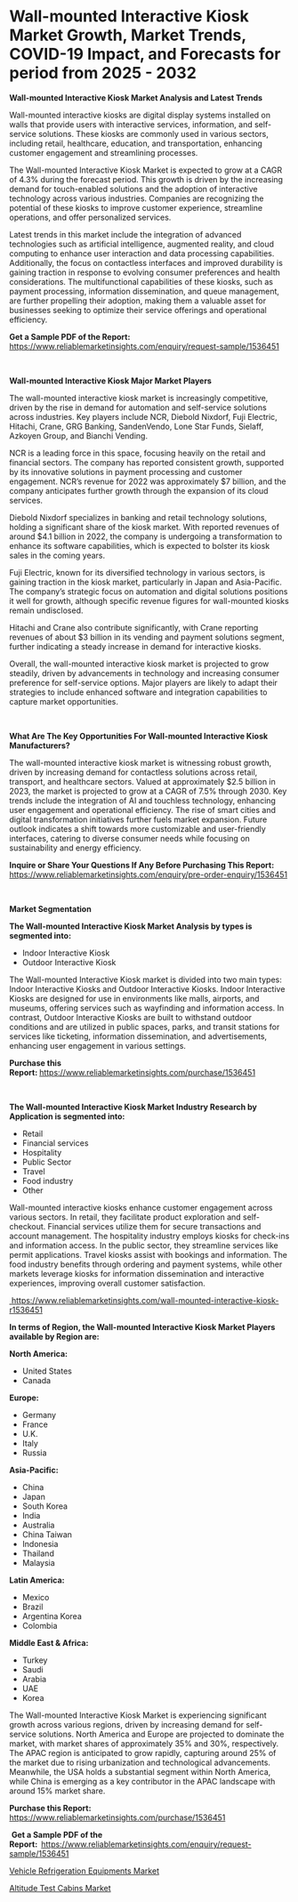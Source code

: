 <p><h1>Wall-mounted Interactive Kiosk Market Growth, Market Trends, COVID-19 Impact, and Forecasts for period from 2025 - 2032</h1></p><p><strong>Wall-mounted Interactive Kiosk Market Analysis and Latest Trends</strong></p>
<p><p>Wall-mounted interactive kiosks are digital display systems installed on walls that provide users with interactive services, information, and self-service solutions. These kiosks are commonly used in various sectors, including retail, healthcare, education, and transportation, enhancing customer engagement and streamlining processes.</p><p>The Wall-mounted Interactive Kiosk Market is expected to grow at a CAGR of 4.3% during the forecast period. This growth is driven by the increasing demand for touch-enabled solutions and the adoption of interactive technology across various industries. Companies are recognizing the potential of these kiosks to improve customer experience, streamline operations, and offer personalized services.</p><p>Latest trends in this market include the integration of advanced technologies such as artificial intelligence, augmented reality, and cloud computing to enhance user interaction and data processing capabilities. Additionally, the focus on contactless interfaces and improved durability is gaining traction in response to evolving consumer preferences and health considerations. The multifunctional capabilities of these kiosks, such as payment processing, information dissemination, and queue management, are further propelling their adoption, making them a valuable asset for businesses seeking to optimize their service offerings and operational efficiency.</p></p>
<p><strong>Get a Sample PDF of the Report:&nbsp;</strong> <a href="https://www.reliablemarketinsights.com/enquiry/request-sample/1536451?utm_campaign=2179&utm_medium=2&utm_source=Github&utm_content=ia&utm_term=11042025&utm_id=wall-mounted-interactive-kiosk">https://www.reliablemarketinsights.com/enquiry/request-sample/1536451</a></p>
<p>&nbsp;</p>
<p><strong>Wall-mounted Interactive Kiosk Major Market Players</strong></p>
<p><p>The wall-mounted interactive kiosk market is increasingly competitive, driven by the rise in demand for automation and self-service solutions across industries. Key players include NCR, Diebold Nixdorf, Fuji Electric, Hitachi, Crane, GRG Banking, SandenVendo, Lone Star Funds, Sielaff, Azkoyen Group, and Bianchi Vending.</p><p>NCR is a leading force in this space, focusing heavily on the retail and financial sectors. The company has reported consistent growth, supported by its innovative solutions in payment processing and customer engagement. NCR’s revenue for 2022 was approximately $7 billion, and the company anticipates further growth through the expansion of its cloud services.</p><p>Diebold Nixdorf specializes in banking and retail technology solutions, holding a significant share of the kiosk market. With reported revenues of around $4.1 billion in 2022, the company is undergoing a transformation to enhance its software capabilities, which is expected to bolster its kiosk sales in the coming years.</p><p>Fuji Electric, known for its diversified technology in various sectors, is gaining traction in the kiosk market, particularly in Japan and Asia-Pacific. The company’s strategic focus on automation and digital solutions positions it well for growth, although specific revenue figures for wall-mounted kiosks remain undisclosed.</p><p>Hitachi and Crane also contribute significantly, with Crane reporting revenues of about $3 billion in its vending and payment solutions segment, further indicating a steady increase in demand for interactive kiosks.</p><p>Overall, the wall-mounted interactive kiosk market is projected to grow steadily, driven by advancements in technology and increasing consumer preference for self-service options. Major players are likely to adapt their strategies to include enhanced software and integration capabilities to capture market opportunities.</p></p>
<p>&nbsp;</p>
<p><strong>What Are The Key Opportunities For Wall-mounted Interactive Kiosk Manufacturers?</strong></p>
<p><p>The wall-mounted interactive kiosk market is witnessing robust growth, driven by increasing demand for contactless solutions across retail, transport, and healthcare sectors. Valued at approximately $2.5 billion in 2023, the market is projected to grow at a CAGR of 7.5% through 2030. Key trends include the integration of AI and touchless technology, enhancing user engagement and operational efficiency. The rise of smart cities and digital transformation initiatives further fuels market expansion. Future outlook indicates a shift towards more customizable and user-friendly interfaces, catering to diverse consumer needs while focusing on sustainability and energy efficiency.</p></p>
<p><strong>Inquire or Share Your Questions If Any Before Purchasing This Report:</strong> <a href="https://www.reliablemarketinsights.com/enquiry/pre-order-enquiry/1536451?utm_campaign=2179&utm_medium=2&utm_source=Github&utm_content=ia&utm_term=11042025&utm_id=wall-mounted-interactive-kiosk">https://www.reliablemarketinsights.com/enquiry/pre-order-enquiry/1536451</a></p>
<p>&nbsp;</p>
<p><strong>Market Segmentation</strong></p>
<p><strong>The Wall-mounted Interactive Kiosk Market Analysis by types is segmented into:</strong></p>
<p><ul><li>Indoor Interactive Kiosk</li><li>Outdoor Interactive Kiosk</li></ul></p>
<p><p>The Wall-mounted Interactive Kiosk market is divided into two main types: Indoor Interactive Kiosks and Outdoor Interactive Kiosks. Indoor Interactive Kiosks are designed for use in environments like malls, airports, and museums, offering services such as wayfinding and information access. In contrast, Outdoor Interactive Kiosks are built to withstand outdoor conditions and are utilized in public spaces, parks, and transit stations for services like ticketing, information dissemination, and advertisements, enhancing user engagement in various settings.</p></p>
<p><strong>Purchase this Report:&nbsp;</strong><a href="https://www.reliablemarketinsights.com/purchase/1536451?utm_campaign=2179&utm_medium=2&utm_source=Github&utm_content=ia&utm_term=11042025&utm_id=wall-mounted-interactive-kiosk">https://www.reliablemarketinsights.com/purchase/1536451</a></p>
<p>&nbsp;</p>
<p><strong>The Wall-mounted Interactive Kiosk Market Industry Research by Application is segmented into:</strong></p>
<p><ul><li>Retail</li><li>Financial services</li><li>Hospitality</li><li>Public Sector</li><li>Travel</li><li>Food industry</li><li>Other</li></ul></p>
<p><p>Wall-mounted interactive kiosks enhance customer engagement across various sectors. In retail, they facilitate product exploration and self-checkout. Financial services utilize them for secure transactions and account management. The hospitality industry employs kiosks for check-ins and information access. In the public sector, they streamline services like permit applications. Travel kiosks assist with bookings and information. The food industry benefits through ordering and payment systems, while other markets leverage kiosks for information dissemination and interactive experiences, improving overall customer satisfaction.</p></p>
<p><a href="https://www.reliablemarketinsights.com/wall-mounted-interactive-kiosk-r1536451?utm_campaign=2179&utm_medium=2&utm_source=Github&utm_content=ia&utm_term=11042025&utm_id=wall-mounted-interactive-kiosk">&nbsp;https://www.reliablemarketinsights.com/wall-mounted-interactive-kiosk-r1536451</a></p>
<p><strong>In terms of Region, the Wall-mounted Interactive Kiosk Market Players available by Region are:</strong></p>
<p>
    <p> <strong> North America: </strong>
        <ul>
            <li>United States</li>
            <li>Canada</li>
        </ul>
        </p> 
    <p> <strong> Europe: </strong>
        <ul>
            <li>Germany</li>
            <li>France</li>
            <li>U.K.</li>
            <li>Italy</li>
            <li>Russia</li>
        </ul>
        </p> 
    <p> <strong> Asia-Pacific: </strong>
        <ul>
            <li>China</li>
            <li>Japan</li>
            <li>South Korea</li>
            <li>India</li>
            <li>Australia</li>
            <li>China Taiwan</li>
            <li>Indonesia</li>
            <li>Thailand</li>
            <li>Malaysia</li>
        </ul>
        </p> 
    <p> <strong> Latin America: </strong>
        <ul>
            <li>Mexico</li>
            <li>Brazil</li>
            <li>Argentina Korea</li>
            <li>Colombia</li>
        </ul>
        </p> 
    <p> <strong> Middle East & Africa: </strong>
        <ul>
            <li>Turkey</li>
            <li>Saudi</li>
            <li>Arabia</li>
            <li>UAE</li>
            <li>Korea</li>
        </ul>
    </p>
    </p>
<p><p>The Wall-mounted Interactive Kiosk Market is experiencing significant growth across various regions, driven by increasing demand for self-service solutions. North America and Europe are projected to dominate the market, with market shares of approximately 35% and 30%, respectively. The APAC region is anticipated to grow rapidly, capturing around 25% of the market due to rising urbanization and technological advancements. Meanwhile, the USA holds a substantial segment within North America, while China is emerging as a key contributor in the APAC landscape with around 15% market share.</p></p>
<p><strong>Purchase this Report: </strong><a href="https://www.reliablemarketinsights.com/purchase/1536451?utm_campaign=2179&utm_medium=2&utm_source=Github&utm_content=ia&utm_term=11042025&utm_id=wall-mounted-interactive-kiosk">https://www.reliablemarketinsights.com/purchase/1536451</a></p>
<p>&nbsp;<strong>Get a Sample PDF of the Report:&nbsp;&nbsp;</strong><a href="https://www.reliablemarketinsights.com/enquiry/request-sample/1536451?utm_campaign=2179&utm_medium=2&utm_source=Github&utm_content=ia&utm_term=11042025&utm_id=wall-mounted-interactive-kiosk">https://www.reliablemarketinsights.com/enquiry/request-sample/1536451</a></p>
<p><strong></strong></p>
<p><p><a href="https://github.com/bichukapac/Market-Research-Report-List-1/blob/main/vehicle-refrigeration-equipments-market.md?utm_campaign=2179&utm_medium=2&utm_source=Github&utm_content=ia&utm_term=11042025&utm_id=wall-mounted-interactive-kiosk">Vehicle Refrigeration Equipments Market</a></p><p><a href="https://github.com/ayondaylos/Market-Research-Report-List-1/blob/main/altitude-test-cabins-market.md?utm_campaign=2179&utm_medium=2&utm_source=Github&utm_content=ia&utm_term=11042025&utm_id=wall-mounted-interactive-kiosk">Altitude Test Cabins Market</a></p></p>